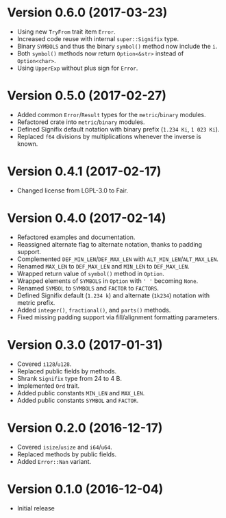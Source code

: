 # Version 0.6.0 (2017-03-23)

* Using new `TryFrom` trait item `Error`.
* Increased code reuse with internal `super::Signifix` type.
* Binary `SYMBOLS` and thus the binary `symbol()` method now include the `i`.
* Both `symbol()` methods now return `Option<&str>` instead of `Option<char>`.
* Using `UpperExp` without plus sign for `Error`.

# Version 0.5.0 (2017-02-27)

* Added common `Error`/`Result` types for the `metric`/`binary` modules.
* Refactored crate into `metric`/`binary` modules.
* Defined Signifix default notation with binary prefix (`1.234 Ki`, `1 023 Ki`).
* Replaced `f64` divisions by multiplications whenever the inverse is known.

# Version 0.4.1 (2017-02-17)

* Changed license from LGPL-3.0 to Fair.

# Version 0.4.0 (2017-02-14)

* Refactored examples and documentation.
* Reassigned alternate flag to alternate notation, thanks to padding support.
* Complemented `DEF_MIN_LEN`/`DEF_MAX_LEN` with `ALT_MIN_LEN`/`ALT_MAX_LEN`.
* Renamed `MAX_LEN` to `DEF_MAX_LEN` and `MIN_LEN` to `DEF_MAX_LEN`.
* Wrapped return value of `symbol()` method in `Option`.
* Wrapped elements of `SYMBOLS` in `Option` with `' '` becoming `None`.
* Renamed `SYMBOL` to `SYMBOLS` and `FACTOR` to `FACTORS`.
* Defined Signifix default (`1.234 k`) and alternate (`1k234`) notation with
  metric prefix.
* Added `integer()`, `fractional()`, and `parts()` methods.
* Fixed missing padding support via fill/alignment formatting parameters.

# Version 0.3.0 (2017-01-31)

* Covered `i128`/`u128`.
* Replaced public fields by methods.
* Shrank `Signifix` type from 24 to 4 B.
* Implemented `Ord` trait.
* Added public constants `MIN_LEN` and `MAX_LEN`.
* Added public constants `SYMBOL` and `FACTOR`.

# Version 0.2.0 (2016-12-17)

* Covered `isize`/`usize` and `i64`/`u64`.
* Replaced methods by public fields.
* Added `Error::Nan` variant.

# Version 0.1.0 (2016-12-04)

* Initial release
